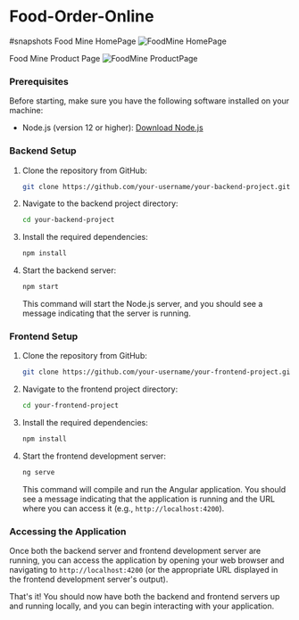 # Food-Order-Online

#snapshots 
Food Mine HomePage
![FoodMine HomePage](https://github.com/dipaksinha1/Food-Order-Online/blob/master/Snapshots/foodmine-homepage.png)

Food Mine Product Page
![FoodMine ProductPage](https://github.com/dipaksinha1/Food-Order-Online/blob/master/Snapshots/foodmine-product-page.png)


### Prerequisites
Before starting, make sure you have the following software installed on your machine:
- Node.js (version 12 or higher): [Download Node.js](https://nodejs.org)

### Backend Setup
1. Clone the repository from GitHub:
   ```bash
   git clone https://github.com/your-username/your-backend-project.git
   ```

2. Navigate to the backend project directory:
   ```bash
   cd your-backend-project
   ```

3. Install the required dependencies:
   ```bash
   npm install
   ```

4. Start the backend server:
   ```bash
   npm start
   ```
   This command will start the Node.js server, and you should see a message indicating that the server is running.

### Frontend Setup
1. Clone the repository from GitHub:
   ```bash
   git clone https://github.com/your-username/your-frontend-project.git
   ```

2. Navigate to the frontend project directory:
   ```bash
   cd your-frontend-project
   ```

3. Install the required dependencies:
   ```bash
   npm install
   ```

4. Start the frontend development server:
   ```bash
   ng serve
   ```
   This command will compile and run the Angular application. You should see a message indicating that the application is running and the URL where you can access it (e.g., `http://localhost:4200`).

### Accessing the Application
Once both the backend server and frontend development server are running, you can access the application by opening your web browser and navigating to `http://localhost:4200` (or the appropriate URL displayed in the frontend development server's output).

That's it! You should now have both the backend and frontend servers up and running locally, and you can begin interacting with your application.
